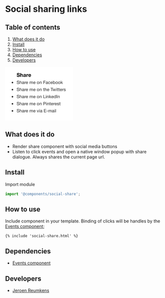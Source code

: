 
# Social sharing links

## Table of contents
1. [What does it do](#what-does-it-do)
2. [Install](#install)
3. [How to use](#how-to-use)
4. [Dependencies](#dependencies)
5. [Developers](#developers)

![Simple sharing Demo](./_demo/sharing.png)

## What does it do
* Render share component with social media buttons
* Listen to click events and open a native window popup with share dialogue. Always shares the current page url.

## Install
Import module
```javascript
import '@components/social-share';
```

## How to use
Include component in your template. Binding of clicks will be handles by the [Events component](/utilities/events/);
```htmlmixed
{% include 'social-share.html' %}
```

## Dependencies
* [Events component](/utilities/events/)

## Developers
* [Jeroen Reumkens](mailto:jeroen.reumkens@tamtam.nl)
